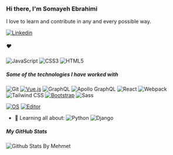 
### Hi there, I'm Somayeh Ebrahimi

I love to learn and contribute in any and every possible way.


[![Linkedin](https://img.shields.io/badge/-LinkedIn-blue?style=flat-square&logo=Linkedin&logoColor=white)](https://www.linkedin.com/in/somayeh-ebrahimi-a026ab99)

#####	&#10084;

![JavaScript](https://img.shields.io/badge/-JavaScript-444444?style=flat-square&logo=javascript&logoColor=F7DF1E)
![CSS3](https://img.shields.io/badge/-CSS3-1572B6?style=flat-square&logo=html5&logoColor=white)
![HTML5](https://img.shields.io/badge/-HTML5-E34F26?style=flat-square&logo=html5&logoColor=white)


##### Some of the technologies I have worked with

![Git](https://img.shields.io/badge/-Git-F05032?style=flat-square&logo=git&logoColor=white)
[![Vue.js](https://img.shields.io/badge/-Vuejs-4FC08D?style=flat-square&logo=vue.js&logoColor=white&link=https://github.com/smebrahimi/)](https://github.com/smebrahimi/)
![GraphQL](https://img.shields.io/badge/-GraphQL-E10098?style=flat-square&logo=graphql)
![Apollo GraphQL](https://img.shields.io/badge/-Apollo%20GraphQL-311C87?style=flat-square&logo=apollo-graphql)
![React](https://img.shields.io/badge/-React-61DAFB?style=flat-square&logo=React&logoColor=black)
![Webpack](https://img.shields.io/badge/-Webpack-222222?style=flat-square&logo=webpack)
<br/>
![Tailwind CSS](https://img.shields.io/badge/-Tailwind%20CSS-38B2AC?style=flat-square&logo=tailwindcss)
[![Bootstrap](https://img.shields.io/badge/-Bootstrap-563D7C?style=flat-square&logo=bootstrap&link=https://github.com/smebrahimi/)](https://github.com/smebrahimi/)
![Sass](https://img.shields.io/badge/-Sass-%23CC6699?style=flat-square&logo=sass&logoColor=white)

[![OS](https://img.shields.io/badge/OS-Linux-informational?style=flat-square&logo=linux&logoColor=white)](https://en.wikipedia.org/wiki/Linux)
[![Editor](https://img.shields.io/badge/Editor-VSCode-blue?style=flat-square&logo=visual-studio-code&logoColor=white)](https://code.visualstudio.com/)

- 🌱 Learning all about:
![Python](https://img.shields.io/badge/-Python-black?style=flat-square&logo=Python)
![Django](https://img.shields.io/badge/-Django-092E20?style=plastic&logo=Django)

##### My GitHub Stats
  
![Github Stats By Mehmet](https://github-readme-stats.vercel.app/api?username=smebrahimi&show_icons=true&title_color=fff&icon_color=79ff97&text_color=9f9f9f&bg_color=151515)  
</br>
<!--
![Top Langs](https://github-readme-stats.vercel.app/api/top-langs/?username=aemmadi&hide=TeX&layout=compact)
-->
